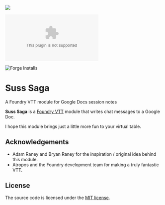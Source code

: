 ![](https://img.shields.io/badge/Foundry-v12-informational)
<!--- Downloads @ Latest Badge -->
![Latest Release Download Count](https://img.shields.io/github/downloads/jasondentler/suss-saga/latest/module.zip)

<!--- Forge Bazaar Install % Badge -->
<!--- replace <your-module-name> with the `name` in your manifest -->
![Forge Installs](https://img.shields.io/badge/dynamic/json?label=Forge%20Installs&query=package.installs&suffix=%25&url=https%3A%2F%2Fforge-vtt.com%2Fapi%2Fbazaar%2Fpackage%2Fsuss-saga&colorB=4aa94a)

# Suss Saga
A Foundry VTT module for Google Docs session notes

**Suss Saga** is a [Foundry VTT](https://foundryvtt.com/) module that writes chat messages to a Google Doc.

I hope this module brings just a little more fun to your virtual table.

## Acknowledgements
- Adam Raney and Bryan Raney for the inspiration / original idea behind this module.
- Atropos and the Foundry development team for making a truly fantastic VTT.

## License
The source code is licensed under the [MIT license](LICENSE).
